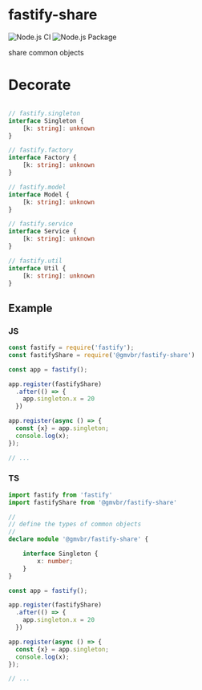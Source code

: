 # fastify-share
![Node.js CI](https://github.com/gmvbr/fastify-share/workflows/Node.js%20CI/badge.svg)
![Node.js Package](https://github.com/gmvbr/fastify-share/workflows/Node.js%20Package/badge.svg)

share common objects

# Decorate

``` typescript

// fastify.singleton
interface Singleton {
    [k: string]: unknown
}

// fastify.factory
interface Factory {
    [k: string]: unknown
}

// fastify.model
interface Model {
    [k: string]: unknown
}

// fastify.service
interface Service {
    [k: string]: unknown
}

// fastify.util
interface Util {
    [k: string]: unknown
}
```

## Example

### JS
```javascript
const fastify = require('fastify');
const fastifyShare = require('@gmvbr/fastify-share')

const app = fastify();

app.register(fastifyShare)
  .after(() => {
    app.singleton.x = 20
  })

app.register(async () => {
  const {x} = app.singleton;
  console.log(x);
});

// ...
```
### TS

```typescript
import fastify from 'fastify'
import fastifyShare from '@gmvbr/fastify-share'

//
// define the types of common objects
//
declare module '@gmvbr/fastify-share' {

    interface Singleton {
        x: number;
    }
}

const app = fastify();

app.register(fastifyShare)
  .after(() => {
    app.singleton.x = 20
  })

app.register(async () => {
  const {x} = app.singleton;
  console.log(x);
});

// ...
```
